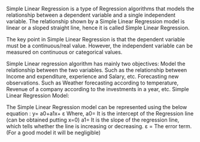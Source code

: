 Simple Linear Regression is a type of Regression algorithms that models the relationship between a dependent variable and a single independent variable. The relationship shown by a Simple Linear Regression model is linear or a sloped straight line, hence it is called Simple Linear Regression.

The key point in Simple Linear Regression is that the dependent variable must be a continuous/real value. However, the independent variable can be measured on continuous or categorical values.

Simple Linear regression algorithm has mainly two objectives:
Model the relationship between the two variables. Such as the relationship between Income and expenditure, experience and Salary, etc.
Forecasting new observations. Such as Weather forecasting according to temperature, Revenue of a company according to the investments in a year, etc.
Simple Linear Regression Model:

The Simple Linear Regression model can be represented using the below equation : y= a0+a1x+ ε 
Where,
a0= It is the intercept of the Regression line (can be obtained putting x=0)
a1= It is the slope of the regression line, which tells whether the line is increasing or decreasing.
ε = The error term. (For a good model it will be negligible)
